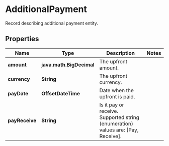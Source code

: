 

# AdditionalPayment

Record describing additional payment entity.

## Properties

Name | Type | Description | Notes
------------ | ------------- | ------------- | -------------
**amount** | **java.math.BigDecimal** | The upfront amount. | 
**currency** | **String** | The upfront currency. | 
**payDate** | **OffsetDateTime** | Date when the upfront is paid. | 
**payReceive** | **String** | Is it pay or receive.    Supported string (enumeration) values are: [Pay, Receive]. | 



